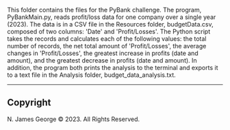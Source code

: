 This folder contains the files for the PyBank challenge.  The program, PyBankMain.py, reads profit/loss data for one company over a single year (2023).  The data is in a CSV file in the Resources folder, budgetData.csv, composed of two columns: 'Date' and 'Profit/Losses'.  The Python script takes the records and calculates each of the following values: the total number of records, the net total amount of 'Profit/Losses', the average changes in 'Profit/Losses', the greatest increase in profits (date and amount), and the greatest decrease in profits (date and amount).  In addition, the program both prints the analysis to the terminal and exports it to a text file in the Analysis folder, budget_data_analysis.txt.

----

## Copyright

N. James George © 2023. All Rights Reserved.
